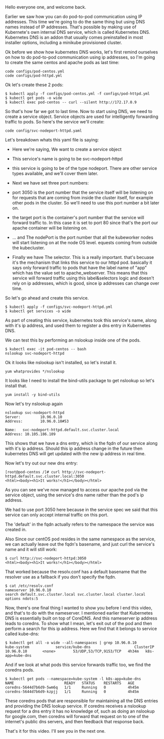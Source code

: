 Hello everyone one, and welcome back.

Earlier we saw how you can do pod-to-pod communication using IP addresses. This time we're going to do the same thing but using DNS names instead of IP addresses. That's possible by making use of Kubernete's own internal DNS service, which is called Kubernetes DNS. Kubernetes DNS is an addon that usually comes preinstalled in most installer options, including a minikube provisioned cluster. 

Ok before we show how kubernetes DNS works, let's first remind ourselves on how to do pod-to-pod communication using ip addresses, so I'm going to create the same centos and apache pods as last time:

```
code configs/pod-centos.yml
code configs/pod-httpd.yml
```

Ok let's create these 2 pods:

```
$ kubectl apply -f configs/pod-centos.yml -f configs/pod-httpd.yml
$ kubectl get pods -o wide
$ kubectl exec pod-centos -- curl --silent http://172.17.0.9
```

So that's how far we got to last time. Now to start using DNS, we need to create a service object. Service objects are used for intelligently forwarding traffic to pods. So here's the service we'll create:

```
code config/svc-nodeport-httpd.yaml
```


Let's breakdown whats this yaml file is saying:

- Here we're saying, We want to create a service object 
- This service's name is going to be svc-nodeport-httpd
- this service is going to be of the type nodeport. There are other service types available, and we'll cover them later.

- Next we have set three port numbers:
-  port 3050 is the port number that the service itself will be listening on for requests that are coming from inside the cluster itself, for example other pods in the cluster. So we'll need to use this port number a bit later on.  
- the target port is the container's port number that the service will forward traffic to. In this case it is set to port 80 since that's the port our apache container will be listening on. 
- ... and The nodePort is the port number that all the kubeworker nodes will start listening on at the node OS level.  equests coming from outside the kubecluster. 
- Finally we have The selector. This is a really important. that's becuase it's the mechanism that links this service to our httpd pod. basically it says only forward traffic to pods that have the label name of "app" which has the value set to apache_webserver. This means that this service will forward traffic using this label&selectors logic and doesn't rely on ip addresses, which is good, since ip addresses can change over time.


So let's go ahead and create this service.

```
$ kubectl apply -f configs/svc-nodeport-httpd.yml
$ kubectl get services -o wide
```

As part of creating this service, kubernetes took this service's name, along with it's ip address, and used them to register a dns entry in Kubernetes DNS.

We can test this by performing an nslookup inside one of the pods.

```
$ kubectl exec -it pod-centos -- bash
nslookup svc-nodeport-httpd
```

Ok it looks like nslookup isn't installed, so let's install it.


```
yum whatprovides */nslookup
```

It looks like I need to install the bind-utils package to get nslookup so let's install that.

```
yum install -y bind-utils
```

Now let's try nslookup again

```
nslookup svc-nodeport-httpd
Server:         10.96.0.10
Address:        10.96.0.10#53

Name:   svc-nodeport-httpd.default.svc.cluster.local
Address: 10.105.186.109
```

This shows that we have a dns entry, which is the fqdn of our service along with it's ip address. Should this ip address change in the future then kubernetes DNS will get updated with the new ip address in real time. 



Now let's try out our new dns entry:


```
[root@pod-centos /]# curl http://svc-nodeport-httpd.default.svc.cluster.local:3050
<html><body><h1>It works!</h1></body></html>
```

As you can see we've now managed to access our apache pod via the service object, using the service's dns name rather than the pod's ip address.


We had to use port 3050 here because in the service spec we said that this service can only accept internal traffic on this port.

The 'default' in the fqdn actually refers to the namespace the service was created in. 

Also Since our centOS pod resides in the same namespace as the service, we can actually leave out the fqdn's basename, and just curl the service's name and it will still work:

```
$ curl http://svc-nodeport-httpd:3050
<html><body><h1>It works!</h1></body></html>
```

That worked because the resolv.conf has a default basename that the resolver use as a fallback if you don't specify the fqdn. 


```
$ cat /etc/resolv.conf 
nameserver 10.96.0.10
search default.svc.cluster.local svc.cluster.local cluster.local
options ndots:5
```

Now, there's one final thing I wanted to show you before I end this video, and that's to do with the nameserver. I mentioned earlier that Kubernetes DNS is essentially built on top of CoreDNS. And this nameserver ip address leads to coredns. To show what I mean, let's exit out of the pod and then perform a search for this ip address. Here we find that it belongs to service called kube-dns:

```
$ kubectl get all -o wide --all-namespaces | grep 10.96.0.10
kube-system            service/kube-dns                    ClusterIP   10.96.0.10       <none>        53/UDP,53/TCP,9153/TCP   4h34m   k8s-app=kube-dns
```

And if we look at what pods this service forwards traffic too, we find the coredns pods. 


```
$ kubectl get pods --namespace=kube-system -l k8s-app=kube-dns 
NAME                       READY   STATUS    RESTARTS   AGE
coredns-5644d7b6d9-5wm6q   1/1     Running   0          4h45m
coredns-5644d7b6d9-kzpjj   1/1     Running   0          4h45m
```

These coredns pods that are responsible for maintaining all the DNS entries and providing the DNS lookup service. If coredns receives a nslookup request for a dns entry it has no knowledge of, such as doing an nslookup for google.com, then coredns will forward that request on to one of the internet's public dns servers, and then feedback that response back. 

That's it for this video. I'll see you in the next one. 


